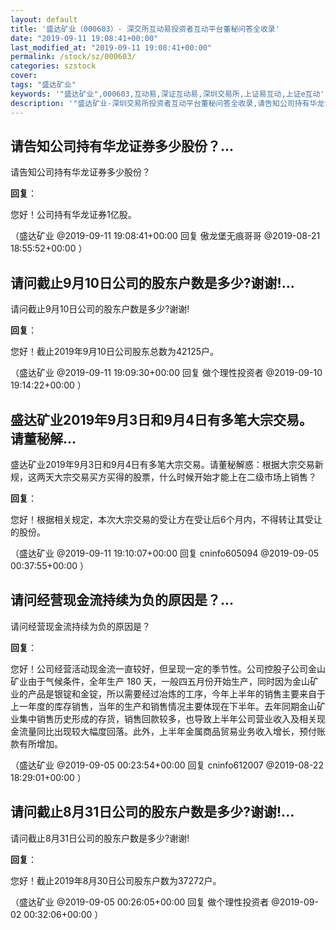 ```yaml
---
layout: default
title: '盛达矿业（000603）- 深交所互动易投资者互动平台董秘问答全收录'
date: "2019-09-11 19:08:41+00:00"
last_modified_at: "2019-09-11 19:08:41+00:00"
permalink: /stock/sz/000603/
categories: szstock
cover: 
tags: "盛达矿业"
keywords: '"盛达矿业",000603,互动易,深证互动易,深圳交易所,上证易互动,上证e互动'
description: '"盛达矿业-深圳交易所投资者互动平台董秘问答全收录,请告知公司持有华龙证券多少股份？"'
---
```


## 请告知公司持有华龙证券多少股份？...

请告知公司持有华龙证券多少股份？

**回复**：

您好！公司持有华龙证券1亿股。 

（盛达矿业  @2019-09-11 19:08:41+00:00 回复 傲龙堡无痕哥哥  @2019-08-21 18:55:52+00:00 ）

## 请问截止9月10日公司的股东户数是多少?谢谢!...

请问截止9月10日公司的股东户数是多少?谢谢!

**回复**：

您好！截止2019年9月10日公司股东总数为42125户。 

（盛达矿业  @2019-09-11 19:09:30+00:00 回复 做个理性投资者  @2019-09-10 19:14:22+00:00 ）

## 盛达矿业2019年9月3日和9月4日有多笔大宗交易。请董秘解...

盛达矿业2019年9月3日和9月4日有多笔大宗交易。请董秘解惑：根据大宗交易新规，这两天大宗交易买方买得的股票，什么时候开始才能上在二级市场上销售？

**回复**：

您好！根据相关规定，本次大宗交易的受让方在受让后6个月内，不得转让其受让的股份。 

（盛达矿业  @2019-09-11 19:10:07+00:00 回复 cninfo605094  @2019-09-05 00:37:55+00:00 ）

## 请问经营现金流持续为负的原因是？...

请问经营现金流持续为负的原因是？

**回复**：

您好！公司经营活动现金流一直较好，但呈现一定的季节性。公司控股子公司金山矿业由于气候条件，全年生产 180 天，一般四五月份开始生产，同时因为金山矿业的产品是银锭和金锭，所以需要经过冶炼的工序，今年上半年的销售主要来自于上一年度的库存销售，当年的生产和销售情况主要体现在下半年。去年同期金山矿业集中销售历史形成的存货，销售回款较多，也导致上半年公司营业收入及相关现金流量同比出现较大幅度回落。此外，上半年金属商品贸易业务收入增长，预付账款有所增加。 

（盛达矿业  @2019-09-05 00:23:54+00:00 回复 cninfo612007  @2019-08-22 18:29:01+00:00 ）

## 请问截止8月31日公司的股东户数是多少?谢谢!...

请问截止8月31日公司的股东户数是多少?谢谢!

**回复**：

您好！截止2019年8月30日公司股东户数为37272户。 

（盛达矿业  @2019-09-05 00:26:05+00:00 回复 做个理性投资者  @2019-09-02 00:32:06+00:00 ）

